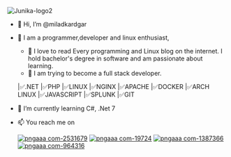   ![Junika-logo2](https://github.com/miladkardgar/miladkardgar/assets/11207996/ee34902a-f19f-4fda-8141-0ea3ae4548bd)

- 👋 Hi, I’m @miladkardgar
- 👀 I am a programmer,developer and linux enthusiast,
  - 💞️ I love to read Every programming and Linux  blog on the internet. I hold bachelor's degree in software and am passionate about learning.
  - 💞️ I am trying to become a full stack developer.
  
  |✅.NET |✅PHP  |✅LINUX  |✅NGINX  |✅APACHE |✅DOCKER |✅ARCH LINUX |✅JAVASCRIPT |✅SPLUNK |✅GIT
- 🌱 I’m currently learning C#, .Net 7
- 📫 You reach me on 

     <a href="https://t.me/miladkardgar">![pngaaa com-2531679](https://user-images.githubusercontent.com/11207996/204283823-eed23d09-111e-46ff-8144-d6fc1661995a.png)</a>
     <a href="https://instagram.com/miladkardgar">![pngaaa com-19724](https://user-images.githubusercontent.com/11207996/204283697-f1ab0910-9c01-41f6-a06b-ffe4ba895d14.png)</a>
     <a href="https://twitter.com/miladkardgar">![pngaaa com-1387366](https://user-images.githubusercontent.com/11207996/204284075-b358e7cc-f4f8-4113-97a8-9d1b3e554fcf.png)</a>
     <a href="https://mkardgar.com">![pngaaa com-964316](https://user-images.githubusercontent.com/11207996/204286041-11679e3e-73e8-48d5-8434-946dcd060363.png)</a>

<!---
miladkardgar/miladkardgar is a ✨ special ✨ repository because its `README.md` (this file) appears on your GitHub profile.
You can click the Preview link to take a look at your changes.
--->
